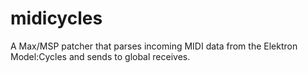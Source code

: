 # midicycles
A Max/MSP patcher that parses incoming MIDI data from the Elektron Model:Cycles and sends to global receives.
